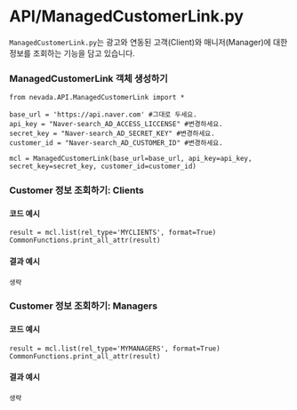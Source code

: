 # API/ManagedCustomerLink.py

`ManagedCustomerLink.py`는 광고와 연동된 고객(Client)와 매니저(Manager)에 대한 정보를 조회하는 기능을 담고 있습니다. <br>


### ManagedCustomerLink 객체 생성하기
	from nevada.API.ManagedCustomerLink import *
	
	base_url = 'https://api.naver.com' #그대로 두세요.
	api_key = "Naver-search_AD_ACCESS_LICCENSE" #변경하세요.
	secret_key = "Naver-search_AD_SECRET_KEY" #변경하세요.
	customer_id = "Naver-search_AD_CUSTOMER_ID" #변경하세요.
	
	mcl = ManagedCustomerLink(base_url=base_url, api_key=api_key, secret_key=secret_key, customer_id=customer_id)

### Customer 정보 조회하기: Clients
#### 코드 예시
    result = mcl.list(rel_type='MYCLIENTS', format=True)
    CommonFunctions.print_all_attr(result)

#### 결과 예시
	생략
	
### Customer 정보 조회하기: Managers
#### 코드 예시
    result = mcl.list(rel_type='MYMANAGERS', format=True)
    CommonFunctions.print_all_attr(result)

#### 결과 예시
	생략